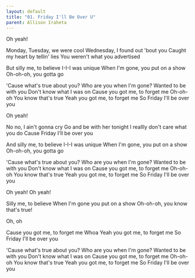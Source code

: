 ```yaml
---
layout: default
title: "01. Friday I'll Be Over U"
parent: Allison Iraheta
---
```


Oh yeah!

Monday, Tuesday, we were cool
Wednesday, I found out 'bout you
Caught my heart by tellin' lies
You weren't what you advertised

But silly me, to believe
I-I-I was unique
When I'm gone, you put on a show
Oh-oh-oh, you gotta go

'Cause what's true about you?
Who are you when I'm gone?
Wanted to be with you
Don't know what I was on
Cause you got me, to forget me
Oh-oh-oh
You know that's true
Yeah you got me, to forget me
So Friday I'll be over you

Oh yeah!

No no, I ain't gonna cry
Go and be with her tonight
I reallly don't care what you do
Cause Friday I'll be over you

And silly me, to believe
I-I-I was unique
When I'm gone, you put on a show
Oh-oh-oh, you gotta go

'Cause what's true about you?
Who are you when I'm gone?
Wanted to be with you
Don't know what I was on
Cause you got me, to forget me
Oh-oh-oh
You know that's true
Yeah you got me, to forget me
So Friday I'll be over you

Oh yeah!
Oh yeah!

Silly me, to believe
When I'm gone you put on a show
Oh-oh-oh, you know that's true!

Oh, oh

Cause you got me, to forget me
Whoa
Yeah you got me, to forget me
So Friday I'll be over you

'Cause what's true about you?
Who are you when I'm gone?
Wanted to be with you
Don't know what I was on
Cause you got me, to forget me
Oh-oh-oh
You know that's true
Yeah you got me, to forget me
So Friday I'll be over you
